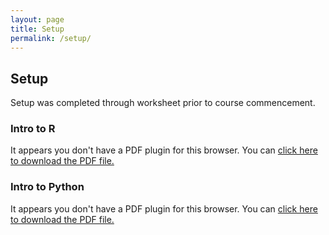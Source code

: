 ```yaml
---
layout: page
title: Setup
permalink: /setup/
---
```


## Setup

Setup was completed through worksheet prior to course commencement. 


### Intro to R
<object data="/fig/introtoR.pdf" type="application/pdf" width="100%" height="600px">
  <p>It appears you don't have a PDF plugin for this browser. You can <a href="/fig/introtoR.pdf">click here to download the PDF file.</a></p>
</object>


### Intro to Python
<object data="/fig/introtoPython.pdf" type="application/pdf" width="100%" height="600px">
  <p>It appears you don't have a PDF plugin for this browser. You can <a href="/fig/introtoPython.pdf">click here to download the PDF file.</a></p>
</object>
